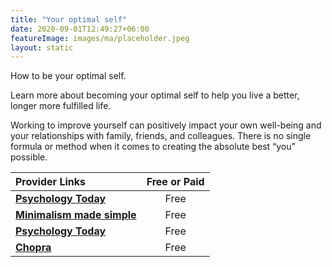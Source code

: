 ```yaml
---
title: "Your optimal self"
date: 2020-09-01T12:49:27+06:00
featureImage: images/ma/placeholder.jpeg
layout: static
---
```


How to be your optimal self.

Learn more about becoming your optimal self to help you live a better, longer more fulfilled life.

Working to improve yourself can positively impact your own well-being and your relationships with family, friends, and colleagues. There is no single formula or method when it comes to creating the absolute best “you” possible.

| Provider Links      | Free or Paid  |  
| :-----------          | :--------------:      |  
| [**Psychology Today**](https://www.psychologytoday.com/us/blog/making-change/201512/five-ways-help-become-your-ideal-self) | Free | 
| [**Minimalism made simple**](https://www.minimalismmadesimple.com/home/be-your-best-self/) | Free | 
| [**Psychology Today**](https://www.psychologytoday.com/us/blog/what-matters-most/201303/what-is-your-best-possible-self) | Free | 
| [**Chopra**](https://www.chopra.com/articles/11-ways-to-become-the-best-version-of-yourself) | Free | 
  

<br/><br/>






